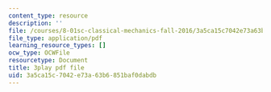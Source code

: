 ```yaml
---
content_type: resource
description: ''
file: /courses/8-01sc-classical-mechanics-fall-2016/3a5ca15c7042e73a63b6851baf0dabdb_t2PkbsWjG80.pdf
file_type: application/pdf
learning_resource_types: []
ocw_type: OCWFile
resourcetype: Document
title: 3play pdf file
uid: 3a5ca15c-7042-e73a-63b6-851baf0dabdb
---
```

